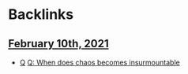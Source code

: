 
# Backlinks
## [February 10th, 2021](<February 10th, 2021.md>)
- [Q](<Q.md>) [Q: When does chaos becomes insurmountable](<Q: When does chaos becomes insurmountable.md>)

